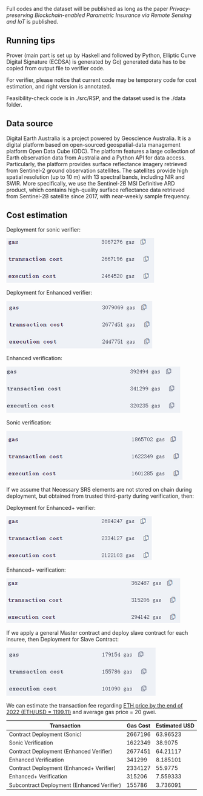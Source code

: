 Full codes and the dataset will be published as long as the paper *Privacy-preserving Blockchain-enabled Parametric Insurance via Remote Sensing and IoT* is published.



## Running tips



Prover (main part is set up by Haskell and followed by Python, Elliptic Curve Digital Signature (ECDSA) is generated by Go) generated data has to be copied from output file to verifier code.

For verifier, please notice that current code may be temporary code for cost estimation, and right version is annotated.

Feasibility-check code is in ./src/RSP, and the dataset used is the ./data folder.



## Data source



Digital Earth Australia is a project powered by Geoscience Australia. It is a digital platform based on open-sourced geospatial-data management platform Open Data Cube (ODC). The platform features a large collection of Earth observation data from Australia and a Python API for data access. Particularly, the platform provides surface reflectance imagery retrieved from Sentinel-2 ground observation satellites. The satellites provide high spatial resolution (up to 10 m) with 13 spectral bands, including NIR and SWIR. More specifically, we use the Sentinel-2B MSI Definitive ARD product, which contains high-quality surface reflectance data retrieved from Sentinel-2B satellite since 2017, with near-weekly sample frequency.



## Cost estimation



Deployment for sonic verifier:

![2](graphs//2.png)



Deployment for Enhanced verifier:

![2](graphs//4.png)



Enhanced verification:

![3](graphs//3.png)



Sonic verification:

![1](graphs//1.png)



If we assume that Necessary SRS elements are not stored on chain during deployment, but obtained from trusted third-party during verification, then:



Deployment for Enhanced+ verifier:

![1](graphs//5.png)



Enhanced+ verification:

![1](graphs//6.png)



If we apply a general Master contract and deploy slave contract for each insuree, then Deployment for Slave Contract:

![1](graphs//7.png)



We can estimate the transaction fee regarding [ETH price by the end of 2022 (ETH/USD = 1199.11)](https://ycharts.com/indicators/ethereum_price) and average gas price = 20 gwei.



| Transaction                                | Gas Cost | Estimated USD |
| ------------------------------------------ | -------- | ------------- |
| Contract Deployment (Sonic)                | 2667196  | 63.96523      |
| Sonic Verification                         | 1622349  | 38.9075       |
| Contract Deployment (Enhanced Verifier)    | 2677451  | 64.21117      |
| Enhanced Verification                      | 341299   | 8.185101      |
| Contract Deployment (Enhanced+ Verifier)   | 2334127  | 55.9775       |
| Enhanced+ Verification                     | 315206   | 7.559333      |
| Subcontract Deployment (Enhanced Verifier) | 155786   | 3.736091      |







